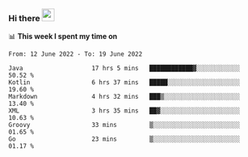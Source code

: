### Hi there <a href="https://www.gautamkrishnar.com/"><img src="https://media.giphy.com/media/hvRJCLFzcasrR4ia7z/giphy.gif" width="25px"></a>

📊 **This week I spent my time on**

<!--START_SECTION:waka-->

```text
From: 12 June 2022 - To: 19 June 2022

Java                   17 hrs 5 mins   ████████████▓░░░░░░░░░░░░   50.52 %
Kotlin                 6 hrs 37 mins   █████░░░░░░░░░░░░░░░░░░░░   19.60 %
Markdown               4 hrs 32 mins   ███▒░░░░░░░░░░░░░░░░░░░░░   13.40 %
XML                    3 hrs 35 mins   ██▓░░░░░░░░░░░░░░░░░░░░░░   10.63 %
Groovy                 33 mins         ▒░░░░░░░░░░░░░░░░░░░░░░░░   01.65 %
Go                     23 mins         ▒░░░░░░░░░░░░░░░░░░░░░░░░   01.17 %
```

<!--END_SECTION:waka-->
